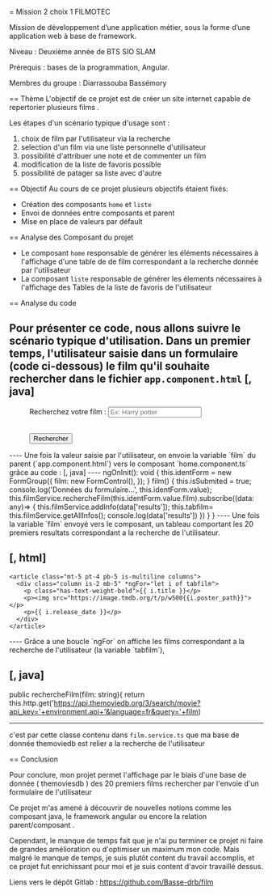 = Mission 2 choix 1 FILMOTEC

Mission de développement d’une application métier, sous la forme d’une application web à base de framework.

Niveau : Deuxième année de BTS SIO SLAM

Prérequis : bases de la programmation,  Angular.

Membres du groupe : Diarrassouba Bassémory

== Thème
L'objectif de ce projet est de créer un site internet capable de repertorier plusieurs films .

Les étapes d'un scénario typique d'usage sont :

1. choix de film par l'utilisateur via la recherche 
2. selection d'un film via une liste personnelle d'utilisateur
3. possibilité d'attribuer une note et de commenter un film
4. modification de la liste de favoris possible 
5. possibilité de patager sa liste avec d'autre 

== Objectif
Au cours de ce projet plusieurs objectifs étaient fixés:

* Création des composants `home` et `liste`
* Envoi de données entre composants et parent
* Mise en place de valeurs par défault

== Analyse des Composant du projet


* Le composant `home` responsable de générer les éléments nécessaires à l'affichage d'une table de de film correspondant a la recherche donnée par l'utilisateur
* La composant `liste` responsable de générer les élements nécessaires à l'affichage des Tables de la liste de favoris de l'utilisateur


== Analyse du code

Pour présenter ce code, nous allons suivre le scénario typique d'utilisation. Dans un premier temps, l'utilisateur saisie dans un formulaire (code ci-dessous) le film qu'il souhaite rechercher dans le fichier `app.component.html`
[, java]
----
<section class="section">
    <div class="container">
        <div class="card-image has-text-centered">
            <figure class="image is-inline-block">
                <form [formGroup]="identForm" (ngSubmit)="film()">
                    <p class="title is-3">Recherchez votre film :
                        <input class="input is-large" formControlName="film" type="text" placeholder="Ex: Harry potter"
                            value=""></p>
                    <br>
                    <button class="button is-link is-rounded">Rechercher</button>
                </form>
            </figure>
        </div>
    </div>
</section>
----
Une fois la valeur saisie par l'utilisateur, on envoie la variable `film` du parent (`app.component.html`) vers le composant `home.component.ts`
grâce au code :
[, java]
----
ngOnInit(): void {
    this.identForm = new FormGroup({
      film: new FormControl(),
    });
  }
  film() {
    this.isSubmited = true;
    console.log('Données du formulaire...', this.identForm.value);
    this.filmService.rechercheFilm(this.identForm.value.film).subscribe((data: any)=> {
      this.filmService.addInfo(data['results']);
      this.tabfilm= this.filmService.getAllInfos();
      console.log(data['results'])
    })
  }
} 
----
Une fois la variable `film` envoyé vers le composant,
un tableau comportant les 20 premiers resultats correspondant a la recherche de l'utilisateur.


[, html]
----
<div class="container has-text-centered">

    <article class="mt-5 pt-4 pb-5 is-multiline columns">
      <div class="column is-2 mb-5" *ngFor="let i of tabfilm">
        <p class="has-text-weight-bold">{{ i.title }}</p>
        <p><img src="https://image.tmdb.org/t/p/w500{{i.poster_path}}"></p>
        <p>{{ i.release_date }}</p>
      </div>
    </article>
  </div>
----
 Grâce a une boucle `ngFor` on affiche les films correspondant a la recherche de l'utilisateur (la variable `tabfilm`),

[, java]
----

  public rechercheFilm(film: string){
    return this.http.get('https://api.themoviedb.org/3/search/movie?api_key='+environment.api+'&language=fr&query='+film) 

----
c'est par cette classe contenu dans `film.service.ts` que ma base de donnée themoviedb est relier a la recherche de l'utilisateur 



== Conclusion

Pour conclure, mon projet permet l'affichage par le biais d'une base de donnée ( themoviesdb ) des 20 premiers films rechercher par l'envoie d'un formulaire de l'utilisateur 

Ce projet m'as amené à découvrir de nouvelles notions comme les composant java, le framework angular ou encore la relation  parent/composant .

Cependant, le manque de temps fait que je n'ai pu terminer ce projet ni faire de grandes amélioration  ou d'optimiser un maximum mon code.
Mais malgré le manque de temps, je suis plutôt content du travail accomplis, et ce projet fut enrichissant pour moi et je suis content d'avoir travaillé dessus.

Liens vers le dépôt Gitlab : https://github.com/Basse-drb/film
